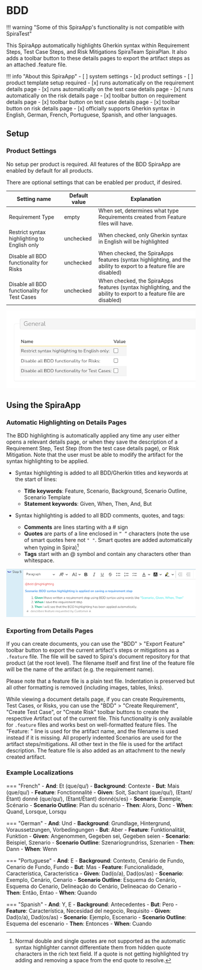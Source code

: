 # BDD

!!! warning "Some of this SpiraApp's functionality is not compatible with SpiraTest"

This SpiraApp automatically highlights Gherkin syntax within Requirement Steps, Test Case Steps, and Risk Mitigations <span class="pill">SpiraTeam</span> <span class="pill">SpiraPlan</span>. It also adds a toolbar button to these details pages to export the artifact steps as an attached .feature file.

!!! info "About this SpiraApp"
    - [ ] system settings
    - [x] product settings 
    - [ ] product template setup required
    - [x] runs automatically on the requirement details page
    - [x] runs automatically on the test case details page
    - [x] runs automatically on the risk details page
    - [x] toolbar button on requirement details page
    - [x] toolbar button on test case details page
    - [x] toolbar button on risk details page
    - [x] officially supports Gherkin syntax in English, German, French, Portuguese, Spanish, and other languages.

## Setup
### Product Settings
No setup per product is required. All features of the BDD SpiraApp are enabled by default for all products.

There are optional settings that can be enabled per product, if desired.

| Setting name                                 | Default value | Explanation                                                                                                          |
| -------------------------------------------- | ------------- | -------------------------------------------------------------------------------------------------------------------- |
| Requirement Type                             | empty         | When set, determines what type Requirements created from Feature files will have.                                    |
| Restrict syntax highlighting to English only | unchecked     | When checked, only Gherkin syntax in English will be highlighted                                                     |
| Disable all BDD functionality for Risks      | unchecked     | When checked, the SpiraApps features (syntax highlighting, and the ability to export to a feature file are disabled) |
| Disable all BDD functionality for Test Cases | unchecked     | When checked, the SpiraApps features (syntax highlighting, and the ability to export to a feature file are disabled) |

![product settings](img/bdd-product-settings.png)

## Using the SpiraApp
### Automatic Highlighting on Details Pages
The BDD highlighting is automatically applied any time any user either opens a relevant details page, or when they save the description of a Requirement Step, Test Step (from the test case details page), or Risk Mitigation. Note that the user must be able to modify the artifact for the syntax highlighting to be applied.

- Syntax highlighting is added to all BDD/Gherkin titles and keywords at the start of lines:

    - **Title keywords**: Feature, Scenario, Background, Scenario Outline, Scenario Template
    - **Statement keywords**: Given, When, Then, And, But

- Syntax highlighting is added to all BDD comments, quotes, and tags:

    - **Comments** are lines starting with a # sign
    - **Quotes** are parts of a line enclosed in `“ ”` characters (note the use of smart quotes here not `" "`. Smart quotes are added automatically when typing in Spira)[^quotes]
    - **Tags** start with an @ symbol and contain any characters other than whitespace.

[^quotes]: Normal double and single quotes are not supported as the automatic syntax highlighter cannot differentiate them from hidden quote characters in the rich text field. If a quote is not getting highlighted try adding and removing a space from the end quote to resolve.

![Shows the following step description with @tags colored in red, "Scenario: ..." line bolded and colored in blue, Given/When/Then keywords bolded and colored green, "quoted strings" colored in bright cyan, and the comment line starting with # colored in gray: `@bdd @highlighting (new line) Scenario: BDD syntax highlighting is applied on saving a requirement step (new line) Given I have written a requirement step using BDD syntax using words like “Scenario:, Given, When, Then” (new line) When I save the requirement step (new line) Then I will see that the BDD highlighting has been applied automatically. (new line) # -describes feature requested by Customer A` ](img/bdd-highlight-example.png)

### Exporting from Details Pages
If you can create documents, you can use the "BDD" > "Export Feature" toolbar button to export the current artifact's steps or mitigations as a `.feature` file. The file will be saved to Spira's document repository for that product (at the root level). The filename itself and first line of the feature file will be the name of the artifact (e.g. the requirement name). 

Please note that a feature file is a plain text file. Indentation is preserved but all other formatting is removed (including images, tables, links).

While viewing a document details page, if you can create Requirements, Test Cases, or Risks, you can use the "BDD" > "Create Requirement", "Create Test Case", or "Create Risk" toolbar buttons to create the respective Artifact out of the current file. This functionality is only available for `.feature` files and works best on well-formatted feature files. The "Feature: " line is used for the artifact name, and the filename is used instead if it is missing. All properly indented Scenarios are used for the artifact steps/mitigations. All other text in the file is used for the artifact description. The feature file is also added as an attachment to the newly created artifact.

### Example Localizations
=== "French"
    - **And**: Et (que/qu/)
    - **Background**: Contexte
    - **But**: Mais (que/qu/)
    - **Feature**: Fonctionnalité
    - **Given**: Soit, Sachant (que/qu/), (Etant/Étant) donné (que/qu/), (Etant/Étant) donné(s/es)
    - **Scenario**: Exemple, Scénario
    - **Scenario Outline**: Plan du scénario
    - **Then**: Alors, Donc
    - **When**: Quand, Lorsque, Lorsqu

=== "German"
    - **And**: Und
    - **Background**: Grundlage, Hintergrund, Voraussetzungen, Vorbedingungen
    - **But**: Aber
    - **Feature**: Funktionalität, Funktion
    - **Given**: Angenommen, Gegeben sei, Gegeben seien
    - **Scenario**: Beispiel, Szenario
    - **Scenario Outline**: Szenariogrundriss, Szenarien
    - **Then**: Dann
    - **When**: Wenn
  
=== "Portuguese"
    - **And**: E
    - **Background**: Contexto, Cenário de Fundo, Cenario de Fundo, Fundo
    - **But**: Mas
    - **Feature**: Funcionalidade, Característica, Caracteristica
    - **Given**: Dad(o/a), Dad(os/as)
    - **Scenario**: Exemplo, Cenário, Cenario
    - **Scenario Outline**: Esquema do Cenário, Esquema do Cenario, Delineação do Cenário, Delineacao do Cenario
    - **Then**: Então, Entao
    - **When**: Quando

=== "Spanish"
    - **And**: Y, E
    - **Background**: Antecedentes
    - **But**: Pero
    - **Feature**: Característica, Necesidad del negocio, Requisito
    - **Given**: Dad(o/a), Dad(os/as)
    - **Scenario**: Ejemplo, Escenario
    - **Scenario Outline**: Esquema del escenario
    - **Then**: Entonces
    - **When**: Cuando